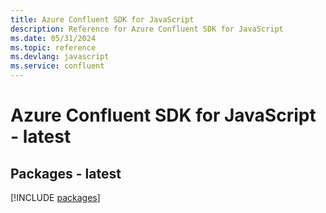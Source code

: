```yaml
---
title: Azure Confluent SDK for JavaScript
description: Reference for Azure Confluent SDK for JavaScript
ms.date: 05/31/2024
ms.topic: reference
ms.devlang: javascript
ms.service: confluent
---
```

# Azure Confluent SDK for JavaScript - latest
## Packages - latest
[!INCLUDE [packages](confluent-index.md)]
